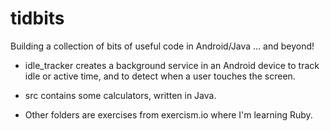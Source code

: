 tidbits
===============

Building a collection of bits of useful code in Android/Java ... and beyond!

- idle_tracker creates a background service in an Android device to track idle or active time, and to detect when a user touches the screen. 

- src contains some calculators, written in Java.

- Other folders are exercises from exercism.io where I'm learning Ruby.
